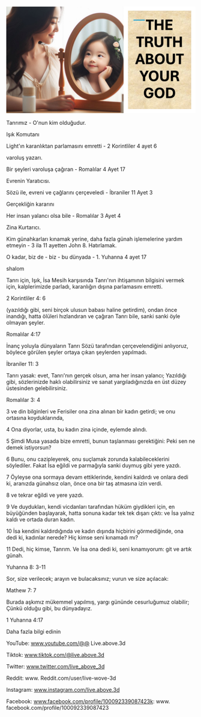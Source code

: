 ![Video cover image](../cover.jpg "cover photo")

Tanrımız - O'nun kim olduğudur.

Işık Komutanı

Light'ın karanlıktan parlamasını emretti - 2 Korintliler 4 ayet 6

varoluş yazarı.

Bir şeyleri varoluşa çağıran - Romalılar 4 Ayet 17

Evrenin Yaratıcısı.

Sözü ile, evreni ve çağlarını çerçeveledi - İbraniler 11 Ayet 3

Gerçekliğin kararını

Her insan yalancı olsa bile - Romalılar 3 Ayet 4

Zina Kurtarıcı.

Kim günahkarları kınamak yerine, daha fazla günah işlemelerine yardım etmeyin - 3 ila 11 ayetten John 8. Hatırlamak.

O kadar, biz de - biz - bu dünyada - 1. Yuhanna 4 ayet 17

shalom

Tanrı için, Işık, İsa Mesih karşısında Tanrı'nın ihtişamının bilgisini vermek için, kalplerimizde parladı, karanlığın dışına parlamasını emretti.

2 Korintliler 4: 6

(yazıldığı gibi, seni birçok ulusun babası haline getirdim), ondan önce inandığı, hatta ölüleri hızlandıran ve çağıran Tanrı bile, sanki sanki öyle olmayan şeyler.

Romalılar 4:17

İnanç yoluyla dünyaların Tanrı Sözü tarafından çerçevelendiğini anlıyoruz, böylece görülen şeyler ortaya çıkan şeylerden yapılmadı.

İbraniler 11: 3

Tanrı yasak: evet, Tanrı'nın gerçek olsun, ama her insan yalancı; Yazıldığı gibi, sözlerinizde haklı olabilirsiniz ve sanat yargıladığınızda en üst düzey üstesinden gelebilirsiniz.

Romalılar 3: 4

3 ve din bilginleri ve Ferisiler ona zina alınan bir kadın getirdi; ve onu ortasına koyduklarında,

4 Ona diyorlar, usta, bu kadın zina içinde, eylemde alındı.

5 Şimdi Musa yasada bize emretti, bunun taşlanması gerektiğini: Peki sen ne demek istiyorsun?

6 Bunu, onu cazipleyerek, onu suçlamak zorunda kalabileceklerini söylediler. Fakat İsa eğildi ve parmağıyla sanki duymuş gibi yere yazdı.

7 Öyleyse ona sormaya devam ettiklerinde, kendini kaldırdı ve onlara dedi ki, aranızda günahsız olan, önce ona bir taş atmasına izin verdi.

8 ve tekrar eğildi ve yere yazdı.

9 Ve duydukları, kendi vicdanları tarafından hüküm giydikleri için, en büyüğünden başlayarak, hatta sonuna kadar tek tek dışarı çıktı: ve İsa yalnız kaldı ve ortada duran kadın.

10 İsa kendini kaldırdığında ve kadın dışında hiçbirini görmediğinde, ona dedi ki, kadınlar nerede? Hiç kimse seni kınamadı mı?

11 Dedi, hiç kimse, Tanrım. Ve İsa ona dedi ki, seni kınamıyorum: git ve artık günah.

Yuhanna 8: 3-11

Sor, size verilecek; arayın ve bulacaksınız; vurun ve size açılacak:

Mathew 7: 7

Burada aşkımız mükemmel yapılmış, yargı gününde cesurluğumuz olabilir; Çünkü olduğu gibi, bu dünyadayız.

1 Yuhanna 4:17

Daha fazla bilgi edinin

YouTube: www.youtube.com/@@ Live.above.3d

Tiktok: www.tiktok.com/@live.above.3d

Twitter: www.twitter.com/live_above_3d

Reddit: www. Reddit.com/user/live-wove-3d

Instagram: www.instagram.com/live.above.3d

Facebook: www.facebook.com/profile/100092339087423k: www. facebook.com/profile/100092339087423